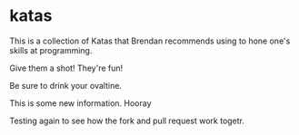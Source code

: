 katas
=====

This is a collection of Katas that Brendan recommends using to hone one's skills at programming.

Give them a shot! They're fun!

Be sure to drink your ovaltine.

This is some new information. Hooray

Testing again to see how the fork and pull request work togetr.
